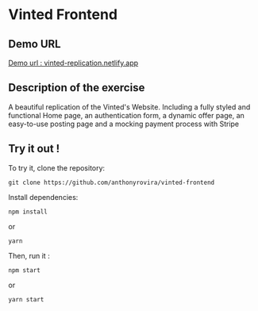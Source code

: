 # Vinted Frontend

## Demo URL
[Demo url : vinted-replication.netlify.app](vinted-replication.netlify.app)

## Description of the exercise
A beautiful replication of the Vinted's Website. Including a fully styled and functional Home page, an authentication form, a dynamic offer page, an easy-to-use posting page and a mocking payment process with Stripe


## Try it out !
To try it, clone the repository: 
```
git clone https://github.com/anthonyrovira/vinted-frontend
```

Install dependencies:
```
npm install
```
or
```
yarn
```

Then, run it :
```
npm start
```
or
```
yarn start
```